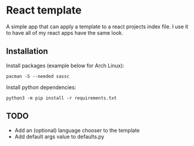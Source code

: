 # React template

A simple app that can apply a template to a react projects index file.
I use it to have all of my react apps have the same look.

## Installation
Install packages (example below for Arch Linux):
```
pacman -S --needed sassc
```

Install python dependencies:
```
python3 -m pip install -r requirements.txt
```

## TODO

- Add an (optional) language chooser to the template
- Add default args value to defaults.py
